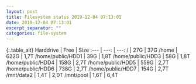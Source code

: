 ```yaml
---
layout: post
title: Filesystem status 2019-12-04 07:13:01
date: 2019-12-04 07:13:01
excerpt_separator: ""
categories: file-system
---
```

{:.table_alt}
Harddrive | Free | Size
:--- | ---: | ---:
/ | 27G | 37G
/home | 622G | 1,7T
/home/public/HDD1 | 39G | 1,8T
/home/public/HDD3 | 58G | 1,8T
/home/public/HDD4 | 158G | 2,7T
/home/public/HDD5 | 559G | 2,7T
/home/public/HDD6 | 738G | 2,7T
/home/public/HDD7 | 154G | 2,7T
/mnt/data2 | 1,4T | 2,0T
/mnt/pool | 1,6T | 6,4T
